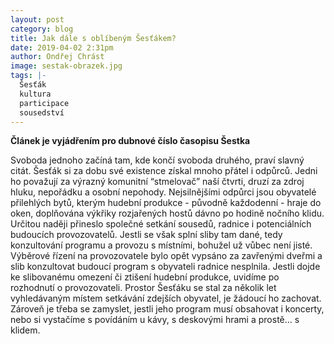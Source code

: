 ```yaml
---
layout: post
category: blog
title: Jak dále s oblíbeným Šesťákem? 
date: 2019-04-02 2:31pm
author: Ondřej Chrást
image: sestak-obrazek.jpg
tags: |-
  Šesťák
  kultura
  participace
  sousedství
---
```

**Článek je vyjádřením pro dubnové číslo časopisu Šestka**

Svoboda jednoho začíná tam, kde končí svoboda druhého, praví slavný citát. Šesťák si za dobu své existence získal mnoho přátel i odpůrců.
Jedni ho považují za výrazný komunitní “stmelovač” naší čtvrti, druzí za zdroj hluku, nepořádku a osobní nepohody. Nejsilnějšími odpůrci 
jsou obyvatelé přilehlých bytů, kterým hudební produkce - původně každodenní - hraje do oken, doplňována výkřiky rozjařených hostů 
dávno po hodině nočního klidu. Určitou naději přineslo společné setkání sousedů, radnice i potenciálních budoucích provozovatelů. 
Jestli se však splní sliby tam dané, tedy konzultování programu a provozu s místními, bohužel už vůbec není jisté. 
Výběrové řízení na provozovatele bylo opět vypsáno za zavřenými dveřmi a slib konzultovat budoucí program s obyvateli radnice nesplnila. 
Jestli dojde ke slibovanému omezení či ztišení hudební produkce, uvidíme po rozhodnutí o provozovateli. 
Prostor Šesťáku se stal za několik let vyhledávaným místem setkávání zdejších obyvatel, je žádoucí ho zachovat. 
Zároveň je třeba se zamyslet, jestli jeho program musí obsahovat i koncerty, nebo si vystačíme s povídáním u kávy,
s deskovými hrami a prostě… s klidem.

